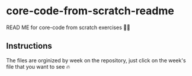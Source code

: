 # core-code-from-scratch-readme
READ ME for core-code from scratch exercises ✌🏻

## Instructions
The files are orginized by week on the repository, just click on the week's file that you want to see 🔥
